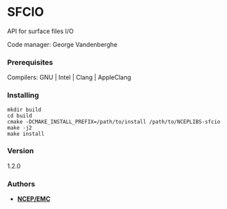 # SFCIO

API for surface files I/O

Code manager: George Vandenberghe


### Prerequisites

Compilers: GNU | Intel | Clang | AppleClang 


### Installing

```
mkdir build
cd build
cmake -DCMAKE_INSTALL_PREFIX=/path/to/install /path/to/NCEPLIBS-sfcio
make -j2
make install
```


### Version
1.2.0


### Authors

* **[NCEP/EMC](mailto:NCEP.List.EMC.nceplibs.Developers@noaa.gov)** 
